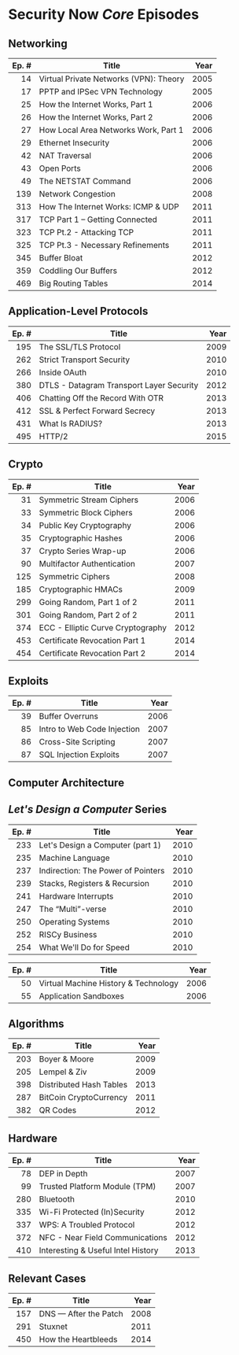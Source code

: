 # Security Now *Core* Episodes

## Networking
| Ep. #  | Title                                           | Year |
|-------:|-------------------------------------------------|-----:|
| 14     | Virtual Private Networks (VPN): Theory          | 2005 |
| 17     | PPTP and IPSec VPN Technology                   | 2005 |
| 25     | How the Internet Works, Part 1                  | 2006 |
| 26     | How the Internet Works, Part 2                  | 2006 |
| 27     | How Local Area Networks Work, Part 1            | 2006 |
| 29     | Ethernet Insecurity                             | 2006 |
| 42     | NAT Traversal                                   | 2006 |
| 43     | Open Ports                                      | 2006 |
| 49     | The NETSTAT Command                             | 2006 |
| 139    | Network Congestion                              | 2008 |
| 313    | How The Internet Works: ICMP & UDP              | 2011 |
| 317    | TCP Part 1 – Getting Connected                  | 2011 |
| 323    | TCP Pt.2 - Attacking TCP                        | 2011 |
| 325    | TCP Pt.3 - Necessary Refinements                | 2011 |
| 345    | Buffer Bloat                                    | 2012 |
| 359    | Coddling Our Buffers                            | 2012 |
| 469    | Big Routing Tables                              | 2014 |


## Application-Level Protocols
| Ep. #  | Title                                           | Year |
|-------:|-------------------------------------------------|-----:|
| 195    | The SSL/TLS Protocol                            | 2009 |
| 262    | Strict Transport Security                       | 2010 |
| 266    | Inside OAuth                                    | 2010 |
| 380    | DTLS - Datagram Transport Layer Security        | 2012 |
| 406    | Chatting Off the Record With OTR                | 2013 |
| 412    | SSL & Perfect Forward Secrecy                   | 2013 |
| 431    | What Is RADIUS?                                 | 2013 |
| 495    | HTTP/2                                          | 2015 |


## Crypto
| Ep. #  | Title                                           | Year |
|-------:|-------------------------------------------------|-----:|
| 31     | Symmetric Stream Ciphers                        | 2006 |
| 33     | Symmetric Block Ciphers                         | 2006 |
| 34     | Public Key Cryptography                         | 2006 |
| 35     | Cryptographic Hashes                            | 2006 |
| 37     | Crypto Series Wrap-up                           | 2006 |
| 90     | Multifactor Authentication                      | 2007 |
| 125    | Symmetric Ciphers                               | 2008 |
| 185    | Cryptographic HMACs                             | 2009 |
| 299    | Going Random, Part 1 of 2                       | 2011 |
| 301    | Going Random, Part 2 of 2                       | 2011 |
| 374    | ECC - Elliptic Curve Cryptography               | 2012 |
| 453    | Certificate Revocation Part 1                   | 2014 |
| 454    | Certificate Revocation Part 2                   | 2014 |


## Exploits
| Ep. #  | Title                                           | Year |
|-------:|-------------------------------------------------|-----:|
| 39     | Buffer Overruns                                 | 2006 |
| 85     | Intro to Web Code Injection                     | 2007 |
| 86     | Cross-Site Scripting                            | 2007 |
| 87     | SQL Injection Exploits                          | 2007 |


## Computer Architecture
## *Let's Design a Computer* Series
| Ep. #  | Title                                           | Year |
|-------:|-------------------------------------------------|-----:|
| 233    | Let's Design a Computer (part 1)                | 2010 |
| 235    | Machine Language                                | 2010 |
| 237    | Indirection: The Power of Pointers              | 2010 |
| 239    | Stacks, Registers & Recursion                   | 2010 |
| 241    | Hardware Interrupts                             | 2010 |
| 247    | The “Multi”-verse                               | 2010 |
| 250    | Operating Systems                               | 2010 |
| 252    | RISCy Business                                  | 2010 |
| 254    | What We'll Do for Speed                         | 2010 |

| Ep. #  | Title                                           | Year |
|-------:|-------------------------------------------------|-----:|
| 50     | Virtual Machine History & Technology            | 2006 |
| 55     | Application Sandboxes                           | 2006 |


## Algorithms
| Ep. #  | Title                                           | Year |
|-------:|-------------------------------------------------|-----:|
| 203    | Boyer & Moore                                   | 2009 |
| 205    | Lempel & Ziv                                    | 2009 |
| 398    | Distributed Hash Tables                         | 2013 |
| 287    | BitCoin CryptoCurrency                          | 2011 |
| 382    | QR Codes                                        | 2012 |


## Hardware
| Ep. #  | Title                                           | Year |
|-------:|-------------------------------------------------|-----:|
| 78     | DEP in Depth                                    | 2007 |
| 99     | Trusted Platform Module (TPM)                   | 2007 |
| 280    | Bluetooth                                       | 2010 |
| 335    | Wi-Fi Protected (In)Security                    | 2012 |
| 337    | WPS: A Troubled Protocol                        | 2012 |
| 372    | NFC - Near Field Communications                 | 2012 |
| 410    | Interesting & Useful Intel History              | 2013 |


## Relevant Cases
| Ep. #  | Title                                           | Year |
|-------:|-------------------------------------------------|-----:|
| 157    | DNS — After the Patch                           | 2008 |
| 291    | Stuxnet                                         | 2011 |
| 450    | How the Heartbleeds                             | 2014 |
